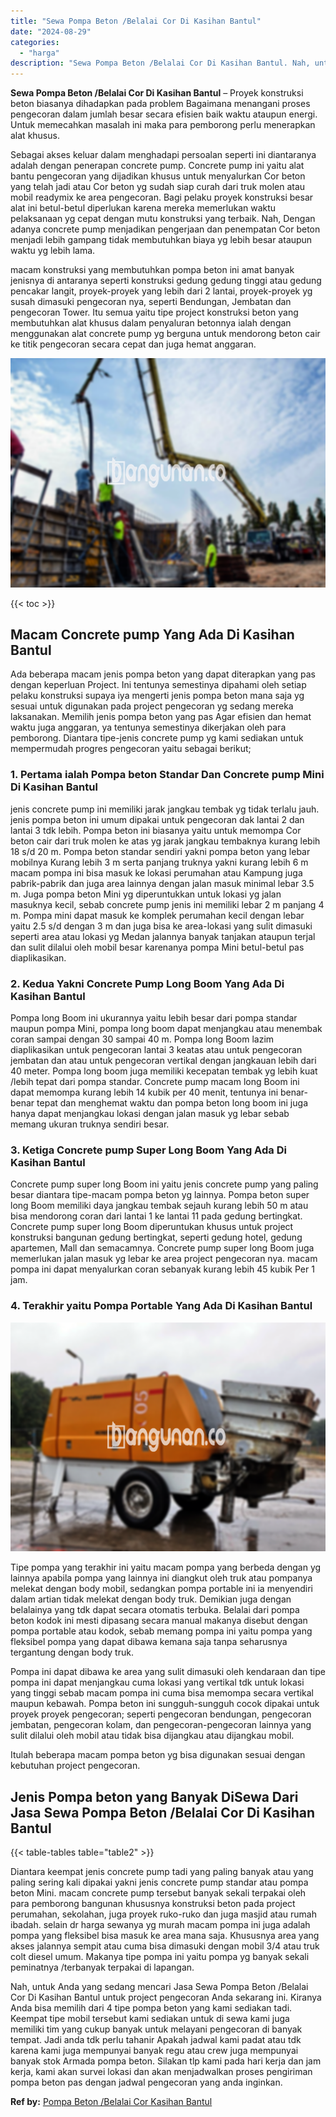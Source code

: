 ```yaml
---
title: "Sewa Pompa Beton /Belalai Cor Di Kasihan Bantul"
date: "2024-08-29"
categories: 
  - "harga"
description: "Sewa Pompa Beton /Belalai Cor Di Kasihan Bantul. Nah, untuk Anda yang sedang mencari Jasa Sewa Pompa Beton /Belalai Cor Di Kasihan Bantul untuk project penge..."
---
```


**Sewa Pompa Beton /Belalai Cor Di Kasihan Bantul** – Proyek konstruksi beton biasanya dihadapkan pada problem Bagaimana menangani proses pengecoran dalam jumlah besar secara efisien baik waktu ataupun energi. Untuk memecahkan masalah ini maka para pemborong perlu menerapkan alat khusus.

Sebagai akses keluar dalam menghadapi persoalan seperti ini diantaranya adalah dengan penerapan concrete pump. Concrete pump ini yaitu alat bantu pengecoran yang dijadikan khusus untuk menyalurkan Cor beton yang telah jadi atau Cor beton yg sudah siap curah dari truk molen atau mobil readymix ke area pengecoran. Bagi pelaku proyek konstruksi besar alat ini betul-betul diperlukan karena mereka memerlukan waktu pelaksanaan yg cepat dengan mutu konstruksi yang terbaik. Nah, Dengan adanya concrete pump menjadikan pengerjaan dan penempatan Cor beton menjadi lebih gampang tidak membutuhkan biaya yg lebih besar ataupun waktu yg lebih lama.

macam konstruksi yang membutuhkan pompa beton ini amat banyak jenisnya di antaranya seperti konstruksi gedung gedung tinggi atau gedung pencakar langit, proyek-proyek yang lebih dari 2 lantai, proyek-proyek yg susah dimasuki pengecoran nya, seperti Bendungan, Jembatan dan pengecoran Tower. Itu semua yaitu tipe project konstruksi beton yang membutuhkan alat khusus dalam penyaluran betonnya ialah dengan menggunakan alat concrete pump yg berguna untuk mendorong beton cair ke titik pengecoran secara cepat dan juga hemat anggaran.

![Sewa Pompa Beton /Belalai Cor Di Kasihan Bantul](/images/sewa-concrete-pump-35.png)

{{< toc >}}

## Macam Concrete pump Yang Ada Di Kasihan Bantul

Ada beberapa macam jenis pompa beton yang dapat diterapkan yang pas dengan keperluan Project. Ini tentunya semestinya dipahami oleh setiap pelaku konstruksi supaya iya mengerti jenis pompa beton mana saja yg sesuai untuk digunakan pada project pengecoran yg sedang mereka laksanakan. Memilih jenis pompa beton yang pas Agar efisien dan hemat waktu juga anggaran, ya tentunya semestinya dikerjakan oleh para pemborong. Diantara tipe-jenis concrete pump yg kami sediakan untuk mempermudah progres pengecoran yaitu sebagai berikut;

### 1\. Pertama ialah Pompa beton Standar Dan Concrete pump Mini Di Kasihan Bantul

jenis concrete pump ini memiliki jarak jangkau tembak yg tidak terlalu jauh. jenis pompa beton ini umum dipakai untuk pengecoran dak lantai 2 dan lantai 3 tdk lebih. Pompa beton ini biasanya yaitu untuk memompa Cor beton cair dari truk molen ke atas yg jarak jangkau tembaknya kurang lebih 18 s/d 20 m. Pompa beton standar sendiri yakni pompa beton yang lebar mobilnya Kurang lebih 3 m serta panjang truknya yakni kurang lebih 6 m macam pompa ini bisa masuk ke lokasi perumahan atau Kampung juga pabrik-pabrik dan juga area lainnya dengan jalan masuk minimal lebar 3.5 m. Juga pompa beton Mini yg diperuntukkan untuk lokasi yg jalan masuknya kecil, sebab concrete pump jenis ini memiliki lebar 2 m panjang 4 m. Pompa mini dapat masuk ke komplek perumahan kecil dengan lebar yaitu 2.5 s/d dengan 3 m dan juga bisa ke area-lokasi yang sulit dimasuki seperti area atau lokasi yg Medan jalannya banyak tanjakan ataupun terjal dan sulit dilalui oleh mobil besar karenanya pompa Mini betul-betul pas diaplikasikan.

### 2\. Kedua Yakni Concrete Pump Long Boom Yang Ada Di Kasihan Bantul

Pompa long Boom ini ukurannya yaitu lebih besar dari pompa standar maupun pompa Mini, pompa long boom dapat menjangkau atau menembak coran sampai dengan 30 sampai 40 m. Pompa long Boom lazim diaplikasikan untuk pengecoran lantai 3 keatas atau untuk pengecoran jembatan dan atau untuk pengecoran vertikal dengan jangkauan lebih dari 40 meter. Pompa long boom juga memiliki kecepatan tembak yg lebih kuat /lebih tepat dari pompa standar. Concrete pump macam long Boom ini dapat memompa kurang lebih 14 kubik per 40 menit, tentunya ini benar-benar tepat dan menghemat waktu dan pompa beton long boom ini juga hanya dapat menjangkau lokasi dengan jalan masuk yg lebar sebab memang ukuran truknya sendiri besar.

### 3\. Ketiga Concrete pump Super Long Boom Yang Ada Di Kasihan Bantul

Concrete pump super long Boom ini yaitu jenis concrete pump yang paling besar diantara tipe-macam pompa beton yg lainnya. Pompa beton super long Boom memiliki daya jangkau tembak sejauh kurang lebih 50 m atau bisa mendorong coran dari lantai 1 ke lantai 11 pada gedung bertingkat. Concrete pump super long Boom diperuntukan khusus untuk project konstruksi bangunan gedung bertingkat, seperti gedung hotel, gedung apartemen, Mall dan semacamnya. Concrete pump super long Boom juga memerlukan jalan masuk yg lebar ke area project pengecoran nya. macam pompa ini dapat menyalurkan coran sebanyak kurang lebih 45 kubik Per 1 jam.

### 4\. Terakhir yaitu Pompa Portable Yang Ada Di Kasihan Bantul

![Sewa Pompa Beton /Belalai Cor Di Kasihan Bantul](/images/sewa-concrete-pump-22.png)

Tipe pompa yang terakhir ini yaitu macam pompa yang berbeda dengan yg lainnya apabila pompa yang lainnya ini diangkut oleh truk atau pompanya melekat dengan body mobil, sedangkan pompa portable ini ia menyendiri dalam artian tidak melekat dengan body truk. Demikian juga dengan belalainya yang tdk dapat secara otomatis terbuka. Belalai dari pompa beton kodok ini mesti dipasang secara manual makanya disebut dengan pompa portable atau kodok, sebab memang pompa ini yaitu pompa yang fleksibel pompa yang dapat dibawa kemana saja tanpa seharusnya tergantung dengan body truk.

Pompa ini dapat dibawa ke area yang sulit dimasuki oleh kendaraan dan tipe pompa ini dapat menjangkau cuma lokasi yang vertikal tdk untuk lokasi yang tinggi sebab macam pompa ini cuma bisa memompa secara vertikal maupun kebawah. Pompa beton ini sungguh-sungguh cocok dipakai untuk proyek proyek pengecoran; seperti pengecoran bendungan, pengecoran jembatan, pengecoran kolam, dan pengecoran-pengecoran lainnya yang sulit dilalui oleh mobil atau tidak bisa dijangkau atau dijangkau mobil.

Itulah beberapa macam pompa beton yg bisa digunakan sesuai dengan kebutuhan project pengecoran.

## Jenis Pompa beton yang Banyak DiSewa Dari Jasa Sewa Pompa Beton /Belalai Cor Di Kasihan Bantul

{{< table-tables table="table2" >}}

Diantara keempat jenis concrete pump tadi yang paling banyak atau yang paling sering kali dipakai yakni jenis concrete pump standar atau pompa beton Mini. macam concrete pump tersebut banyak sekali terpakai oleh para pemborong bangunan khususnya konstruksi beton pada project perumahan, sekolahan, juga proyek ruko-ruko dan juga masjid atau rumah ibadah. selain dr harga sewanya yg murah macam pompa ini juga adalah pompa yang fleksibel bisa masuk ke area mana saja. Khususnya area yang akses jalannya sempit atau cuma bisa dimasuki dengan mobil 3/4 atau truk colt diesel umum. Makanya tipe pompa ini yaitu pompa yg banyak sekali peminatnya /terbanyak terpakai di lapangan.

Nah, untuk Anda yang sedang mencari Jasa Sewa Pompa Beton /Belalai Cor Di Kasihan Bantul untuk project pengecoran Anda sekarang ini. Kiranya Anda bisa memilih dari 4 tipe pompa beton yang kami sediakan tadi. Keempat tipe mobil tersebut kami sediakan untuk di sewa kami juga memiliki tim yang cukup banyak untuk melayani pengecoran di banyak tempat. Jadi anda tdk perlu tahanir Apakah jadwal kami padat atau tdk karena kami juga mempunyai banyak regu atau crew juga mempunyai banyak stok Armada pompa beton. Silakan tlp kami pada hari kerja dan jam kerja, kami akan survei lokasi dan akan menjadwalkan proses pengiriman pompa beton pas dengan jadwal pengecoran yang anda inginkan.

**Ref by:** [Pompa Beton /Belalai Cor Kasihan Bantul](https://id.wikipedia.org/wiki/Pompa)
